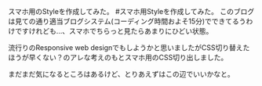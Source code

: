 スマホ用のStyleを作成してみた。
#スマホ用Styleを作成してみた。
このブログは見ての通り適当ブログシステム(コーディング時間およそ15分)でできてるうわけですけれども…、スマホでちらっと見たらあまりにひどい状態。

流行りのResponsive web designでもしようかと思いましたがCSS切り替えたほうが早くない？のアレな考えのもとスマホ用のCSS切り出しました。

まだまだ気になるところはあるけど、とりあえずはこの辺でいいかなと。

